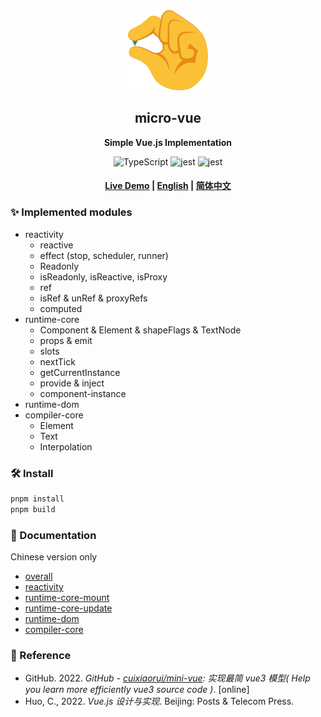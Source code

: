 <div align="center">
  <img src="./doc/image/logo.svg" width="128" height="128"/>
  <h2>micro-vue</h2>
  <p>
    <strong>Simple Vue.js Implementation</strong>
  </p>
  <p>
    <img alt="TypeScript" src="https://img.shields.io/badge/TypeScript-3178C6?style=flat-square&logo=TypeScript&logoColor=white"/>
    <img alt="jest" src="https://img.shields.io/badge/Jest-C21325?style=flat-square&logo=Jest&logoColor=white"/>
    <img alt="jest" src="https://img.shields.io/badge/rollup.js-EC4A3F?style=flat-square&logo=rollup.js&logoColor=white"/>
  </p>
  <h4>
    <a href="">Live Demo</a>
    <span> | </span>
    <a href="https://github.com/KairuiLiu/micro-vue/blob/master/README-EN.md">English</a>
    <span> | </span>
    <a href="https://github.com/KairuiLiu/micro-vue/blob/master/README.md">简体中文</a>
  </h4>
</div>


### ✨ Implemented modules

- reactivity
  - reactive
  - effect (stop, scheduler, runner)
  - Readonly
  - isReadonly, isReactive, isProxy
  - ref
  - isRef & unRef & proxyRefs
  - computed
- runtime-core
  - Component & Element & shapeFlags & TextNode
  - props & emit
  - slots
  - nextTick
  - getCurrentInstance
  - provide & inject
  - component-instance
- runtime-dom
- compiler-core
  - Element
  - Text
  - Interpolation

### 🛠️ Install

```bash
pnpm install
pnpm build
```

### 📃 Documentation

Chinese version only

- [overall](./doc/notes/01-overall.md)
- [reactivity](./doc/notes/02-reactivity.md)
- [runtime-core-mount](./doc/notes/03-runtime-core-mount.md)
- [runtime-core-update](./doc/notes/04-runtime-core-update.md)
- [runtime-dom](./doc/notes/05-runtime-dom.md)
- [compiler-core](./doc/notes/06-compiler-core.md)

### 🥰 Reference

- GitHub. 2022. *GitHub - [cuixiaorui/mini-vue](https://github.com/cuixiaorui/mini-vue): 实现最简 vue3 模型( Help you learn more efficiently vue3 source code )*. [online]
- Huo, C., 2022. *Vue.js 设计与实现*. Beijing: Posts & Telecom Press.
